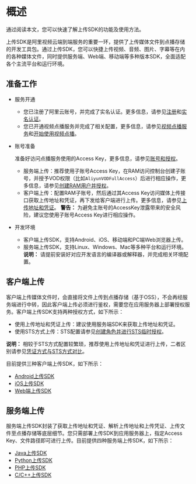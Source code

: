 # 概述

通过阅读本文，您可以快速了解上传SDK的功能及使用方法。

上传SDK是阿里视频云端到端服务的重要一环，提供了上传媒体文件到点播存储的开发工具包。通过上传SDK，您可以快捷上传视频、音频、图片、字幕等在内的各种媒体文件，同时提供服务端、Web端、移动端等多种版本SDK，全面适配各个主流平台和运行环境。

## 准备工作

-   服务开通
    -   您已注册了阿里云账号，并完成了实名认证。更多信息，请参见[注册](https://account.aliyun.com/register/register.htm?oauth_callback=https%3A%2F%2Fvod.console.aliyun.com%2F&lang=zh)和[实名认证](https://help.aliyun.com/knowledge_list/37170.html)。
    -   您已开通视频点播服务并完成了相关配置，更多信息，请参见[视频点播服务](https://www.aliyun.com/product/vod)和[开始使用视频点播](/intl.zh-CN/快速入门/开始使用视频点播.md)。
-   账号准备

    准备好访问点播服务使用的Access Key，更多信息，请参见[账号和授权](/intl.zh-CN/开发指南/账号和授权/概述.md)。

    -   服务端上传：推荐使用子账号Access Key，在RAM访问控制台创建子账号，并授予VOD权限（比如`AliyunVODFullAccess`）后进行相应操作，更多信息，请参见[创建RAM用户并授权](/intl.zh-CN/开发指南/账号和授权/创建RAM用户并授权.md)。
    -   客户端上传：配置RAM子账号，然后通过其Access Key访问媒体上传接口获取上传地址和凭证，再下发给客户端进行上传。更多信息，请参见[上传地址和凭证](/intl.zh-CN/开发指南/媒体上传/上传地址和凭证.md)。
    **警告：** 为避免主账号的AccessKey泄露带来的安全风险，建议您使用子账号Access Key进行相应操作。

-   开发环境

    -   客户端上传SDK，支持Android、iOS、移动端和PC端Web浏览器上传。
    -   服务端上传SDK，支持Linux、Windows、Mac等多种平台和运行环境。
    **说明：** 请提前安装好对应开发语言的编译器或解释器，并完成相关环境配置。


## 客户端上传

客户端上传媒体文件时，会直接将文件上传到点播存储（基于OSS），不会再经服务端进行中转，因此客户端上传必须进行鉴权，需要您在应用服务器上部署授权服务。客户端上传SDK支持两种授权方式，如下所示：

-   使用上传地址和凭证上传：建议使用服务端SDK来获取上传地址和凭证。
-   使用STS方式上传：STS配置请参见[创建角色并进行STS临时授权](/intl.zh-CN/开发指南/账号和授权/创建角色并进行STS临时授权.md)。

**说明：** 相较于STS方式配置较繁琐，推荐使用上传地址和凭证进行上传，二者区别请参见[凭证方式与STS方式对比](/intl.zh-CN/开发指南/账号和授权/凭证方式与STS方式对比.md)。

目前提供三种客户端上传SDK，如下所示：

-   [Android上传SDK](/intl.zh-CN/上传SDK/客户端上传/Android上传SDK/文件上传.md)
-   [iOS上传SDK](/intl.zh-CN/上传SDK/客户端上传/iOS上传SDK/文件上传.md)
-   [Web端上传SDK](/intl.zh-CN/上传SDK/客户端上传/使用JavaScript上传SDK.md)

## 服务端上传

服务端上传SDK封装了获取上传地址和凭证、解析上传地址和上传凭证、上传文件至点播存储等底层细节。您只需部署上传SDK到应用服务器上，指定Access Key、文件路径即可进行上传。目前提供四种服务端上传SDK，如下所示：

-   [Java上传SDK](/intl.zh-CN/上传SDK/服务端上传/Java上传SDK.md)
-   [Python上传SDK](/intl.zh-CN/上传SDK/服务端上传/Python上传SDK.md)
-   [PHP上传SDK](/intl.zh-CN/上传SDK/服务端上传/PHP上传SDK.md)
-   [C/C++上传SDK](/intl.zh-CN/上传SDK/服务端上传/C/C++上传SDK.md)

